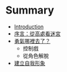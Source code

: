 # Summary

* [Introduction](README.md)
* [序言：從高處看迷宮](chapter0.md)
* [勇氣哪裡去了？](chapter1.md)
   * 控制戲
   * 從角色解脫
* [建立自我形象](chapter2.md)

